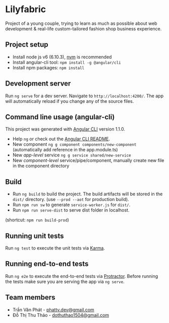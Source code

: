 # Lilyfabric
Project of a young couple, trying to learn as much as possible about web development & real-life custom-tailored fashion shop business experience.

## Project setup
- Install node js v6 (6.10.3), [nvm](https://github.com/creationix/nvm/blob/master/README.md) is recommended
- Install angular-cli tool: `npm install -g @angular/cli`
- Install npm packages: `npm install`

## Development server
Run `ng serve` for a dev server. Navigate to `http://localhost:4200/`. The app will automatically reload if you change any of the source files.

## Command line usage (angular-cli)
This project was generated with [Angular CLI](https://github.com/angular/angular-cli) version 1.1.0.
- Help `ng` or check out the [Angular CLI README](https://github.com/angular/angular-cli/blob/master/README.md).
- New component `ng g component components/new-component` (automatically add reference in the app.module.ts)
- New *app-level* service `ng g service shared/new-service`
- New *component-level* service/pipe/component, manually create new file in the component directory

## Build
- Run `ng build` to build the project. The build artifacts will be stored in the `dist/` directory. (use `--prod --aot` for production build).
- Run `npm run sw` to generate `service-worker.js` for `dist/`.
- Run `npm run serve-dist` to serve dist folder in localhost.

(shortcut: `npm run build-prod`)

## Running unit tests
Run `ng test` to execute the unit tests via [Karma](https://karma-runner.github.io).

## Running end-to-end tests
Run `ng e2e` to execute the end-to-end tests via [Protractor](http://www.protractortest.org/).
Before running the tests make sure you are serving the app via `ng serve`.

## Team members
- Trần Văn Phát - phattv.dev@gmail.com
- Đỗ Thị Thu Thảo - dothuthao1504@gmail.com

